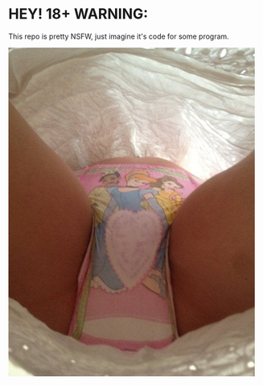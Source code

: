 # HEY! 18+ WARNING:
This repo is pretty NSFW, just imagine it's code for some program.

![here ya go lul](https://github.com/secrethay/post/blob/master/underskirt.jpg)
